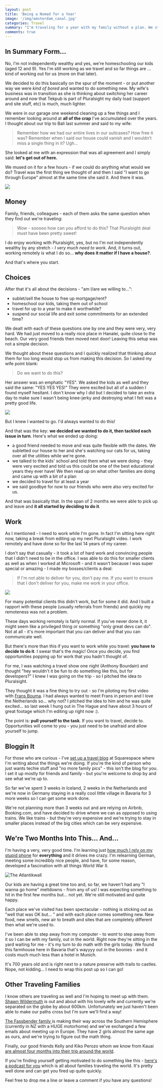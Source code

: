 ```yaml
---
layout: post
title: 'Being a Nomad for a Year'
image: '/img/amsterdam_canal.jpg'
categories: Travel
summary: "I'm traveling for a year with my family without a plan. We started in Europe and are planning, at most, 3 weeks into the future. So far it's been pretty life-changing."
comments: true
---
```


## In Summary Form...

No, I'm not independently wealthy and yes, we're homeschooling our kids (aged 12 and 9). Yes I'm still working as we travel and so far things are ... kind of working out for us (more on that later).

We decided to do this basically on the spur of the moment - or put another way we were _kind of bored_ and wanted to do something new. My wife's business was in transition as she is thinking about switching her career around and now that Tekpub is part of Pluralsight my daily load (support and site stuff, etc) is much, much lighter.

We were in our garage one weekend cleaning up a few things and I remember looking around at **all of the crap** I've accumulated over the years. I thought about our trip to Bali last summer and said to my wife:

 > Remember how we had our entire lives in our suitcases? How free it was? Remember when I said our house could vanish and I wouldn't miss a single thing in it? Ugh...

She looked at me with an expression that was all agreement and I simply said: **let's get out of here.**

We mused on it for a few hours - if we could do anything what would we do? Travel was the first thing we thought of and then I said "I want to go through Europe" almost at the same time she said it. And there it was.

![](https://blog.bigmachine.io/img/stillness.jpg)

## Money

Family, friends, colleagues - each of them asks the same question when they find out we're traveling:

> Wow - sooooo how can you afford to do this? That Pluralsight deal must have been pretty sweet!

I do enjoy working with Pluralsight, yes, but no I'm not independently wealthy by any stretch - _I very much need to work_. And, it turns out, working remotely is what I do so... **why does it matter if I have a house?**.

And that's where you start.

## Choices

After that it's all about the decisions - "am I/are we willing to...":

 - sublet/sell the house to free up mortgage/rent?
 - homeschool our kids, taking them out of school
 - travel for up to a year to make it worthwhile?
 - suspend our social life and exit some commitments for an extended time?

We dealt with each of these questions one by one and they were very, very hard. We had just moved to a really nice place in Hanalei, quite close to the beach. Our very good friends then moved next door! Leaving this setup was not a simple decision.

We thought about these questions and I quickly realized that thinking about them for too long would stop us from making this decision. So I asked my wife point blank:

> Do we want to do this?

Her answer was an emphatic "YES". We asked the kids as well and they said the same: "YES YES YES!" They were excited but all of a sudden I found myself hesitant. I don't know why I did but I decided to take an extra day to make sure I wasn't being knee-jerky and destroying what I felt was a pretty good life.

![](https://blog.bigmachine.io/img/bergs_girls.jpg)

But I knew I wanted to go. I'd always wanted to do this!

And that was the key: **we decided we wanted to do it, then tackled each issue in turn**. Here's what we ended up doing:

 - a good friend needed to move and was quite flexible with the dates. We subletted our house to her and she's watching our cats for us, taking over all the utilities while we're gone.
 - we talked to the kids' school and told them what we were doing - they were very excited and told us this could be one of the best educational years they ever have! We then read up on what other families are doing and came up with a bit of a plan
 - we decided to travel for at least a year
 - we said goodbye for now to our friends who were also very excited for us.

And that was basically that. In the span of 2 months we were able to pick up and leave and **it all started by deciding to do it**.

## Work

As I mentioned - I need to work while I'm gone. In fact I'm sitting here right now, taking a break from editing up my next Pluralsight video. I work remotely and have done so for the last 14 years of my career.

I don't say that casually - it took a lot of hard work and convincing people that I didn't need to be in the office. I was able to do this for smaller clients as well as when I worked at Microsoft - and it wasn't because I was super special or amazing - I made my bosses/clients a deal:

> If I'm not able to deliver for you, don't pay me. If you want to ensure that I don't deliver for you, make me work in your office.

![](https://blog.bigmachine.io/img/soest.jpg)

For many potential clients this didn't work, but for some it did. And I built a rapport with these people (usually referrals from friends) and quickly my remoteness was not a problem.

These days working remotely is fairly normal. If you've never done it, it might seem like a privileged thing or something "only great devs can do". Not at all - it's more important that you can deliver and that you can communicate well.

But there's more than this if you want to work while you travel: **you have to decide to do it**. I swear that's the magic! Once you decide, you find opportunities popping up for work that you hadn't thought of.

For me, I was watching a travel show one night (Anthony Bourdain) and thought "hey wouldn't it be fun to do something like this, but for developers?" I knew I was going on the trip - so I pitched the idea to Pluralsight.

They thought it was a fine thing to try out - so I'm piloting my first video with [Frans Bouma](http://weblogs.asp.net/fbouma). I had always wanted to meet Frans in person and I love the Netherlands so... why not? I pitched the idea to him and he was quite excited... so last week I hung out in The Hague and have about 3 hours of great footage which I'm editing up right now :).

The point is: **pull yourself to the task**. If you want to travel, decide to. Opportunities will come to you - you just need to be unafraid and allow yourself to jump.

## Bloggin It

For those who are curious - I've [set up a travel blog](http://www.alloverthemap.io) at Squarespace where I'm writing about the things we're doing. If you're the kind of person who just wants techie stuff and "no more family pics" - this isn't the blog for you. I set it up mostly for friends and family - but you're welcome to drop by and see what we're up to.

So far we've spent 3 weeks in Iceland, 2 weeks in the Netherlands and we're now in Germany staying in a really cool little village in Bavaria for 3 more weeks so I can get some work done.

We're not planning more than 3 weeks out and are relying on Airbnb, Booking.com, and have decided to drive where we can as opposed to using trains. We like trains - but they're very expensive and we're trying to stay in smaller places instead of the big cities which can be very expensive.

## We're Two Months Into This... And...

I'm having a very, very good time. I'm learning just [how much I rely on my stupid phone](http://www.alloverthemap.io/blog/2014/9/17/having-no-plan) for **everything** and it drives me crazy. I'm relearning German, meeting some incredibly nice people, and have, for some reason, developed a fascination with all things World War II.

![The Atlantikwall](/img/wall_hague.jpg)

Our kids are having a great time too and, so far, we haven't had any "I wanna go home" meltdowns - from any of us! I was expecting something to hit in the first few months but... not yet. We're still motivated and quite happy.

Each place we've visited has been spectacular - nothing is sticking out as "well that was OK but... " and with each place comes something new. New food, new smells, new air to breath and sites that are completely different then what we're used to.

I've been able to step away from my computer - to _want_ to step away from it so I can be with my family, out in the world. Right now they're sitting in the yard waiting for me - it's my turn to do math with the girls today. We found this farmhouse here in Bavaria that's wayyyy out in the boonies - and it costs much much less than a hotel in Munich.

It's 700 years old and is right next to a nature preserve with trails to castles. Nope, not kidding... I need to wrap this post up so I can go!

## Other Traveling Families

I know others are traveling as well and I'm hoping to meet up with them. [Shawn Wildermuth](http://wildermuth.com/worldtour) is out and about with his lovely wife and currently we're separated on the globe by about 600km. Unfortunately we just haven't been able to make our paths cross but I'm sure we'll find a way!

[The Fassbender family ](http://www.takingontheworld.net/world-travel-blog/) is making their way across the Southern Hemisphere (currently in NZ with a HUGE motorhome) and we've exchanged a few emails about meeting up in Europe. They have 2 girls almost the same age as ours, and we're trying to figure out the math thing.

Finally, our good friends Kelly and Kiko Perozo whom we know from Kauai [are almost four months into their trip around the world](http://www.a-family-afar.com).

If you're finding yourself getting motivated to do something like this - [here's a podcast for you](http://www.familyadventurepodcast.com) which is all about families traveling the world. It's pretty well done and can get you fired up quite quickly.

Feel free to drop me a line or leave a comment if you have any questions!

